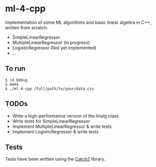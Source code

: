 # ml-4-cpp
Implementation of some ML algorithms and basic linear algebra in C++, written from scratch.

- SimpleLinearRegressor
- MultipleLinearRegressor (in progress)
- LogisticRegressor (Not yet implemented)
- ...

## To run
```
$ cd Debug
$ make
$ ./ml-4-cpp /full/path/to/your/data.csv
```

## TODOs
- Write a high-performance version of the linalg class.
- Write tests for SimpleLinearRegressor
- Implement MultipleLinearRegressor & write tests
- Implement LogisticRegressor & write tests

## Tests
Tests have been written using the [Catch2](https://github.com/catchorg/Catch2) library.
